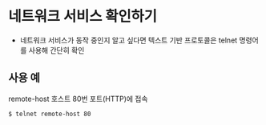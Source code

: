 # 네트워크 서비스 확인하기
- 네트워크 서비스가 동작 중인지 알고 싶다면 텍스트 기반 프로토콜은 telnet 명령어를 사용해 간단히 확인

## 사용 예
remote-host 호스트 80번 포트(HTTP)에 접속
```
$ telnet remote-host 80
```